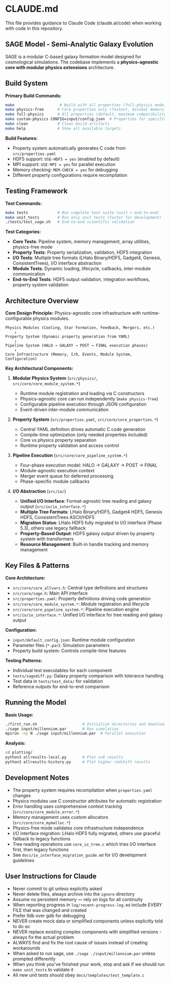 # CLAUDE.md

This file provides guidance to Claude Code (claude.ai/code) when working with code in this repository.

## SAGE Model - Semi-Analytic Galaxy Evolution

SAGE is a modular C-based galaxy formation model designed for cosmological simulations. The codebase implements a **physics-agnostic core with modular physics extensions** architecture.

## Build System

**Primary Build Commands:**
```bash
make                    # Build with all properties (full-physics mode)
make physics-free      # Core properties only (fastest, minimal memory)  
make full-physics      # All properties (default, maximum compatibility)
make custom-physics CONFIG=input/config.json  # Properties for specific modules
make clean             # Clean build artifacts
make help              # Show all available targets
```

**Build Features:**
- Property system automatically generates C code from `src/properties.yaml`
- HDF5 support: `USE-HDF5 = yes` (enabled by default)
- MPI support: `USE-MPI = yes` for parallel execution
- Memory checking: `MEM-CHECK = yes` for debugging
- Different property configurations require recompilation

## Testing Framework

**Test Commands:**
```bash
make tests             # Run complete test suite (unit + end-to-end)
make unit_tests        # Run only unit tests (faster for development)
./tests/test_sage.sh   # End-to-end scientific validation
```

**Test Categories:**
- **Core Tests**: Pipeline system, memory management, array utilities, physics-free mode
- **Property Tests**: Property serialization, validation, HDF5 integration  
- **I/O Tests**: Multiple tree formats (LHalo Binary/HDF5, Gadget4, Genesis, ConsistentTrees), I/O interface abstraction
- **Module Tests**: Dynamic loading, lifecycle, callbacks, inter-module communication
- **End-to-End Tests**: HDF5 output validation, integration workflows, property system validation

## Architecture Overview

**Core Design Principle:** Physics-agnostic core infrastructure with runtime-configurable physics modules.

```
Physics Modules (Cooling, Star Formation, Feedback, Mergers, etc.)
    ↓
Property System (Dynamic property generation from YAML)
    ↓  
Pipeline System (HALO → GALAXY → POST → FINAL execution phases)
    ↓
Core Infrastructure (Memory, I/O, Events, Module System, Configuration)
```

**Key Architectural Components:**

1. **Modular Physics System** (`src/physics/`, `src/core/core_module_system.*`)
   - Runtime module registration and loading via C constructors
   - Physics-agnostic core can run independently (`make physics-free`)
   - Configurable pipeline execution through JSON configuration
   - Event-driven inter-module communication

2. **Property System** (`src/properties.yaml`, `src/core/core_properties.*`)
   - Central YAML definition drives automatic C code generation
   - Compile-time optimization (only needed properties included)
   - Core vs physics property separation
   - Runtime property validation and access control

3. **Pipeline Execution** (`src/core/core_pipeline_system.*`)
   - Four-phase execution model: HALO → GALAXY → POST → FINAL
   - Module-agnostic execution context
   - Merger event queue for deferred processing
   - Phase-specific module callbacks

4. **I/O Abstraction** (`src/io/`)
   - **Unified I/O Interface**: Format-agnostic tree reading and galaxy output (`src/io/io_interface.*`)
   - **Multiple Tree Formats**: LHalo Binary/HDF5, Gadget4 HDF5, Genesis HDF5, ConsistentTrees ASCII/HDF5
   - **Migration Status**: LHalo HDF5 fully migrated to I/O interface (Phase 5.3), others use legacy fallback
   - **Property-Based Output**: HDF5 galaxy output driven by property system with transformers
   - **Resource Management**: Built-in handle tracking and memory management

## Key Files & Patterns

**Core Architecture:**
- `src/core/core_allvars.h`: Central type definitions and structures
- `src/core/sage.h`: Main API interface  
- `src/properties.yaml`: Property definitions driving code generation
- `src/core/core_module_system.*`: Module registration and lifecycle
- `src/core/core_pipeline_system.*`: Pipeline execution engine
- `src/io/io_interface.*`: Unified I/O interface for tree reading and galaxy output

**Configuration:**
- `input/default_config.json`: Runtime module configuration
- Parameter files (`*.par`): Simulation parameters
- Property build system: Controls compile-time features

**Testing Patterns:**
- Individual test executables for each component
- `tests/sagediff.py`: Galaxy property comparison with tolerance handling
- Test data in `tests/test_data/` for validation
- Reference outputs for end-to-end comparison

## Running the Model

**Basic Usage:**
```bash
./first_run.sh                    # Initialize directories and download test data
./sage input/millennium.par       # Run simulation
mpirun -np N ./sage input/millennium.par  # Parallel execution
```

**Analysis:**
```bash
cd plotting/
python3 allresults-local.py       # Plot z=0 results
python3 allresults-history.py     # Plot higher redshift results
```

## Development Notes

- The property system requires recompilation when `properties.yaml` changes
- Physics modules use C constructor attributes for automatic registration
- Error handling uses comprehensive context tracking (`src/core/core_module_error.*`)
- Memory management uses custom allocators (`src/core/core_mymalloc.*`)
- Physics-free mode validates core infrastructure independence
- I/O interface migration: LHalo HDF5 fully migrated, others use graceful fallback to legacy functions
- Tree reading operations use `core_io_tree.c` which tries I/O interface first, then legacy functions
- See `docs/io_interface_migration_guide.md` for I/O development guidelines

## User Instructions for Claude

- Never commit to git unless explicitly asked
- Never delete files, always archive into the `ignore` directory
- Assume no persistent memory — rely on logs for all continuity
- When reporting progress in `log/recent-progress-log.md` include EVERY FILE that was changed and created
- Prefer lldb over gdb for debugging
- NEVER create mock data or simplified components unless explicitly told to do so
- NEVER replace existing complex components with simplified versions - always fix the actual problem
- ALWAYS find and fix the root cause of issues instead of creating workarounds
- When asked to run sage, use `./sage ./input/millennium.par` unless prompted differently
- When you think you've finished your work, stop and ask if we should run `make unit_tests` to validate it
- All new unit tests should obey `docs/templates/test_template.c`
